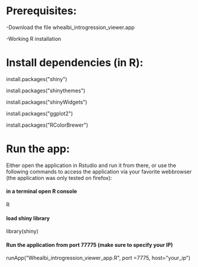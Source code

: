 # Prerequisites:

-Download the file whealbi_introgression_viewer.app

-Working R installation

# Install dependencies (in R):

install.packages("shiny")

install.packages("shinythemes")

install.packages("shinyWidgets")

install.packages("ggplot2")

install.packages("RColorBrewer")

# Run the app:

Either open the application in Rstudio and run it from there,
or use the following commands to access the application via your favorite webbrowser (the application was only tested on firefox):

#### in a terminal open R console
R 

#### load shiny library
library(shiny)

#### Run the application from port 77775 (make sure to specify your IP)
runApp("Whealbi_introgression_viewer_app.R", port =7775, host="your_ip")

